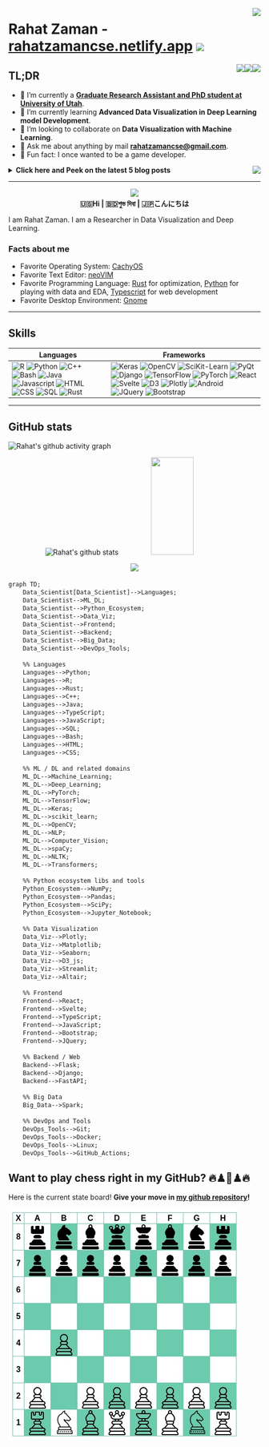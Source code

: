 <a href="https://rahatzamancse.netlify.app"><img align="right" src="https://img.shields.io/website-up-down-green-red/https/rahatzamancse.netlify.app?style=for-the-badge&logo=website"></a>

# Rahat Zaman - [rahatzamancse.netlify.app](https://rahatzamancse.netlify.app) <img src="https://raw.githubusercontent.com/rahatzamancse/rahatzamancse/master/images/animated-emoji/wave.gif" width="30px">


<a href="https://www.linkedin.com/in/rahatzamancse/"><img align="right" height="30" src="https://img.icons8.com/dusk/30/000000/linkedin.png"></a>
<a href="https://scholar.google.com/citations?user=rHs9-BQAAAAJ&hl=en"><img align="right" height="30" src="https://img.icons8.com/color/30/000000/google-scholar--v3.png"></a>
<a href="https://www.facebook.com/rahatzamancse/"><img align="right" height="30" src="https://img.icons8.com/dusk/30/000000/facebook.png"></a>

## TL;DR
- 🔭 I’m currently a **[Graduate Research Assistant and PhD student at University of Utah](https://sci.utah.edu/people/rahatzamancse.html)**.
- 🌱 I’m currently learning **Advanced Data Visualization in Deep Learning model Development**.
- 👯 I’m looking to collaborate on **Data Visualization with Machine Learning**.
- 💬 Ask me about anything by mail **[rahatzamancse@gmail.com](mailto:rahatzamancse@gmail.com)**.
- 🤣 Fun fact: I once wanted to be a game developer.


<details>
<summary>
<img align="right" src="https://github.com/rahatzamancse/rahatzamancse/workflows/Blog%20Workflow/badge.svg?branch=master">
<strong>Click here and Peek on the latest 5 blog posts</strong>
</summary>
💁🏻 <a href="https://rahatzamancse.netlify.app">rahatzamancse.netlify.app</a>

<!-- BLOG-POST-LIST:START -->
- [You Can Make Anything With Rofi](https://rahatzamancse.netlify.app/en/posts/you-can-make-anything-with-rofi/)
- [A Trivial Visualization with Plotly Express](https://rahatzamancse.netlify.app/en/posts/a-trivial-visualization-with-plotly/)
- [Some Notes About SXHKD](https://rahatzamancse.netlify.app/en/posts/some-notes-about-sxhkd/)
- [My Polybar Tips and Tricks](https://rahatzamancse.netlify.app/en/posts/my-polybar-tips-and-tricks/)
- [Switching from VIM to NeoVIM](https://rahatzamancse.netlify.app/en/posts/switching-to-nvim/)
<!-- BLOG-POST-LIST:END -->

</details>

---

<p align='center'>
<img src="https://raw.githubusercontent.com/rahatzamancse/rahatzamancse/master/images/about-me.gif"><br>
<strong>🇺🇸Hi | 🇧🇩শুভ দিবা | 🇯🇵こんにちは</strong>
</p>

I am Rahat Zaman. I am a Researcher in Data Visualization and Deep Learning.

### Facts about me

- Favorite Operating System: [CachyOS](https://cachyos.org/)
- Favorite Text Editor: [neoVIM](https://neovim.io/)
- Favorite Programming Language: [Rust](https://www.rust-lang.org/) for optimization, [Python](https://www.python.org/) for playing with data and EDA, [Typescript](https://www.typescriptlang.org/) for web development
- Favorite Desktop Environment: [Gnome](https://www.gnome.org/)

---

## Skills
| Languages  | Frameworks |
| ---------- | ---------- |
| ![R](https://img.shields.io/static/v1?label=R&message=1%20years&color=red&style=flat&logo=R) ![Python](https://img.shields.io/static/v1?label=Python&message=6%20years&color=red&style=flat&logo=python) ![C++](https://img.shields.io/static/v1?label=C%2B%2B&message=5%20years&color=red&style=flat&logo=c%2B%2B) ![Bash](https://img.shields.io/static/v1?label=Bash&message=4%20years&color=green&style=flat&logo=gnu-bash) ![Java](https://img.shields.io/static/v1?label=Java&message=3%20years&color=red&style=flat&logo=java) ![Javascript](https://img.shields.io/static/v1?label=JS&message=4%20years&color=green&style=flat&logo=javascript) ![HTML](https://img.shields.io/static/v1?label=HTML&message=5%20years&color=7375CD&style=flat&logo=html5) ![CSS](https://img.shields.io/static/v1?label=CSS&message=5%20years&color=7375CD&style=flat&logo=css3) ![SQL](https://img.shields.io/static/v1?label=SQL&message=3%20years&color=blue&style=flat&logo=sqlite) ![Rust](https://img.shields.io/static/v1?label=Rust&message=2%20years&color=orange&style=flat&logo=rust) | ![Keras](https://img.shields.io/static/v1?label=Keras&message=3%20years&color=orange&style=flat&logo=keras) ![OpenCV](https://img.shields.io/static/v1?label=OpenCV&message=3.5%20years&color=orange&style=flat&logo=opencv) ![SciKit-Learn](https://img.shields.io/static/v1?label=SciKit-Learn&message=2.5%20years&color=orange&style=flat&logo=tensorflow) ![PyQt](https://img.shields.io/static/v1?label=PyQt&message=4%20years&color=blue&style=flat&logo=qt) ![Django](https://img.shields.io/static/v1?label=Django&message=4%20years&color=blue&style=flat&logo=django) ![TensorFlow](https://img.shields.io/static/v1?label=TF&message=1.5%20years&color=orange&style=flat&logo=tensorflow) ![PyTorch](https://img.shields.io/static/v1?label=PyTorch&message=2%20years&color=red&style=flat&logo=pytorch) ![React](https://img.shields.io/static/v1?label=React&message=3%20years&color=61DAFB&style=flat&logo=react) ![Svelte](https://img.shields.io/static/v1?label=Svelte&message=1%20year&color=FF3E00&style=flat&logo=svelte) ![D3](https://img.shields.io/static/v1?label=D3.js&message=2%20years&color=F9A03C&style=flat&logo=d3.js) ![Plotly](https://img.shields.io/static/v1?label=Plotly&message=2%20years&color=3F4F75&style=flat&logo=plotly) ![Android](https://img.shields.io/static/v1?label=Android&message=1%20years&color=blue&style=flat&logo=android) ![JQuery](https://img.shields.io/static/v1?label=JQuery&message=3%20years&color=purple&style=flat&logo=jquery) ![Bootstrap](https://img.shields.io/static/v1?label=Bootstrap&message=5%20years&color=purple&style=flat&logo=bootstrap)  |

---

## GitHub stats
<!--Graph-->
![Rahat's github activity graph](https://github-readme-activity-graph.vercel.app/graph?username=rahatzamancse&bg_color=0d1117&color=ffffff&line=00b3ff&point=f9fafa&area=true&hide_border=true)

<!-- ![Rahat's github stats](https://github-readme-stats.vercel.app/api?username=rahatzamancse&count_private=true&show_icons=true&hide_title=true&include_all_commits=true) -->
<!-- ![Rahat's GitHub Languages](https://github-readme-stats.vercel.app/api/top-langs/?username=rahatzamancse&hide=css,html,javascript&card_width=240) -->



<!--Skill And More Information--> 
<div align="center">  
  <img width="49%" height="195px" src="https://github-readme-stats.vercel.app/api?username=rahatzamancse&show_icons=true&count_private=true&hide_border=true&title_color=00b3ff&icon_color=00b4ff&text_color=c9d1d9&bg_color=0d1117" alt="Rahat's github stats" /> 
  <img width="41%" height="195px" src="https://github-readme-stats.vercel.app/api/top-langs/?username=rahatzamancse&layout=compact&hide_border=true&title_color=00b3ff&text_color=00b4ff&bg_color=0d1117" />
</div> 


 <!--Total Contributions--> 
 <p align="center">
<img  src="https://github-readme-streak-stats.herokuapp.com?user=rahatzamancse&theme=tokyonight_duo&hide_border=true">
</p>

   <!--Skills Graph-->
```mermaid
graph TD;
    Data_Scientist[Data_Scientist]-->Languages;
    Data_Scientist-->ML_DL;
    Data_Scientist-->Python_Ecosystem;
    Data_Scientist-->Data_Viz;
    Data_Scientist-->Frontend;
    Data_Scientist-->Backend;
    Data_Scientist-->Big_Data;
    Data_Scientist-->DevOps_Tools;

    %% Languages
    Languages-->Python;
    Languages-->R;
    Languages-->Rust;
    Languages-->C++;
    Languages-->Java;
    Languages-->TypeScript;
    Languages-->JavaScript;
    Languages-->SQL;
    Languages-->Bash;
    Languages-->HTML;
    Languages-->CSS;

    %% ML / DL and related domains
    ML_DL-->Machine_Learning;
    ML_DL-->Deep_Learning;
    ML_DL-->PyTorch;
    ML_DL-->TensorFlow;
    ML_DL-->Keras;
    ML_DL-->scikit_learn;
    ML_DL-->OpenCV;
    ML_DL-->NLP;
    ML_DL-->Computer_Vision;
    ML_DL-->spaCy;
    ML_DL-->NLTK;
    ML_DL-->Transformers;

    %% Python ecosystem libs and tools
    Python_Ecosystem-->NumPy;
    Python_Ecosystem-->Pandas;
    Python_Ecosystem-->SciPy;
    Python_Ecosystem-->Jupyter_Notebook;

    %% Data Visualization
    Data_Viz-->Plotly;
    Data_Viz-->Matplotlib;
    Data_Viz-->Seaborn;
    Data_Viz-->D3_js;
    Data_Viz-->Streamlit;
    Data_Viz-->Altair;

    %% Frontend
    Frontend-->React;
    Frontend-->Svelte;
    Frontend-->TypeScript;
    Frontend-->JavaScript;
    Frontend-->Bootstrap;
    Frontend-->JQuery;

    %% Backend / Web
    Backend-->Flask;
    Backend-->Django;
    Backend-->FastAPI;

    %% Big Data
    Big_Data-->Spark;

    %% DevOps and Tools
    DevOps_Tools-->Git;
    DevOps_Tools-->Docker;
    DevOps_Tools-->Linux;
    DevOps_Tools-->GitHub_Actions;
```


## Want to play chess right in my GitHub? 🔥♟👑♟🔥

Here is the current state board! **Give your move in [my github repository](https://github.com/rahatzamancse/github-chess)!**

[![Chess Board](https://raw.githubusercontent.com/rahatzamancse/github-chess/master/renders/board.jpg)](https://github.com/rahatzamancse/github-chess)
